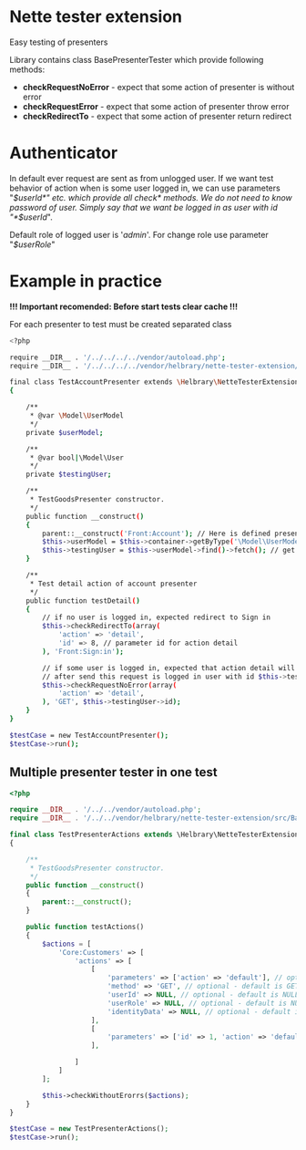 # Nette tester extension

Easy testing of presenters

Library contains class BasePresenterTester which provide following methods:

- **checkRequestNoError** - expect that some action of presenter is without error
- **checkRequestError** - expect that some action of presenter throw error
- **checkRedirectTo** - expect that some action of presenter return redirect

# Authenticator

In default ever request are sent as from unlogged user. If we want test behavior of action when is some user logged in, we can use parameters "*$userId*" etc. which provide all check* methods. We do not need to know password of user. Simply say that we want be logged in as user with id "*$userId*".

Default role of logged user is '*admin*'. For change role use parameter "*$userRole*"

# Example in practice

**!!! Important recomended: Before start tests clear cache !!!**

For each presenter to test must be created separated class

```sh
<?php

require __DIR__ . '/../../../../vendor/autoload.php';
require __DIR__ . '/../../../../vendor/helbrary/nette-tester-extension/src/BasePresenterTester.php';

final class TestAccountPresenter extends \Helbrary\NetteTesterExtension\BasePresenterTester
{

	/**
	 * @var \Model\UserModel
	 */
	private $userModel;

	/**
	 * @var bool|\Model\User
	 */
	private $testingUser;

	/**
	 * TestGoodsPresenter constructor.
	 */
	public function __construct()
	{
		parent::__construct('Front:Account'); // Here is defined presenter which we want test
		$this->userModel = $this->container->getByType('\Model\UserModel');
		$this->testingUser = $this->userModel->find()->fetch(); // get some user from db
	}

	/**
	 * Test detail action of account presenter
	 */
	public function testDetail()
	{
		// if no user is logged in, expected redirect to Sign in
		$this->checkRedirectTo(array(
			'action' => 'detail',
			'id' => 8, // parameter id for action detail
		), 'Front:Sign:in');

		// if some user is logged in, expected that action detail will be render without error
		// after send this request is logged in user with id $this->testingUser->id
		$this->checkRequestNoError(array(
			'action' => 'detail',
		), 'GET', $this->testingUser->id);
	}
}

$testCase = new TestAccountPresenter();
$testCase->run();
```

## Multiple presenter tester in one test

```php
<?php

require __DIR__ . '/../../vendor/autoload.php';
require __DIR__ . '/../../vendor/helbrary/nette-tester-extension/src/BasePresenterTester.php';

final class TestPresenterActions extends \Helbrary\NetteTesterExtension\BaseMultiPresenterTester
{

    /**
     * TestGoodsPresenter constructor.
     */
    public function __construct()
    {
        parent::__construct();
    }

    public function testActions()
    {
        $actions = [
            'Core:Customers' => [
                'actions' => [
                    [
                        'parameters' => ['action' => 'default'], // optional - default is empty array
                        'method' => 'GET', // optional - default is GET
                        'userId' => NULL, // optional - default is NULL
                        'userRole' => NULL, // optional - default is NULL
                        'identityData' => NULL, // optional - default is NULL
                    ],
                    [
                        'parameters' => ['id' => 1, 'action' => 'default'],
                    ],

                ]
            ]
        ];

        $this->checkWithoutErorrs($actions);
    }
}

$testCase = new TestPresenterActions();
$testCase->run();
```

